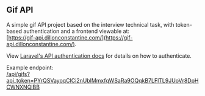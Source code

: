 ## Gif API

A simple gif API project based on the interview technical task, with token-based authentication and a frontend viewable at:\
[https://gif-api.dillonconstantine.com/](https://gif-api.dillonconstantine.com/).

View [Laravel's API authentication docs](https://laravel.com/docs/master/api-authentication#passing-tokens-in-requests) for details on how to authenticate.

Example endpoint:\
[/api/gifs?api_token=PYrQSVayoqCICi2nUblMmxfqWSaRa9OQqkB7LFlTL9JUoVr8DpHCWNXNQlBB](https://gif-api.dillonconstantine.com/api/gifs?api_token=PYrQSVayoqCICi2nUblMmxfqWSaRa9OQqkB7LFlTL9JUoVr8DpHCWNXNQlBB)

